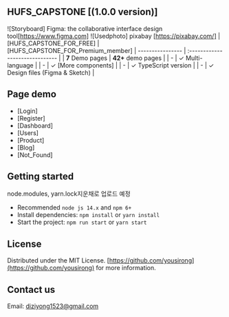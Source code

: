 ## HUFS_CAPSTONE [(1.0.0 version)]

![Storyboard] Figma: the collaborative interface design tool[https://www.figma.com]
![Usedphoto] pixabay [https://pixabay.com/]
| [HUFS_CAPSTONE_FOR_FREE] | [HUFS_CAPSTONE_FOR_Premium_member]
| ---------------- | :------------------------------ |
| **7** Demo pages | **42+** demo pages |
| - | ✓ Multi-language |
| - | ✓ [More components] |
| - | ✓ TypeScript version |
| - | ✓ Design files (Figma & Sketch) |

## Page demo

- [Login]
- [Register]
- [Dashboard]
- [Users]
- [Product]
- [Blog]
- [Not_Found]

## Getting started

node.modules, yarn.lock지운채로 업로드 예정

- Recommended `node js 14.x` and `npm 6+`
- Install dependencies: `npm install` or `yarn install`
- Start the project: `npm run start` or `yarn start`

## License

Distributed under the MIT License. [https://github.com/yousirong](https://github.com/yousirong) for more information.

## Contact us

Email: diziyong1523@gmail.com
